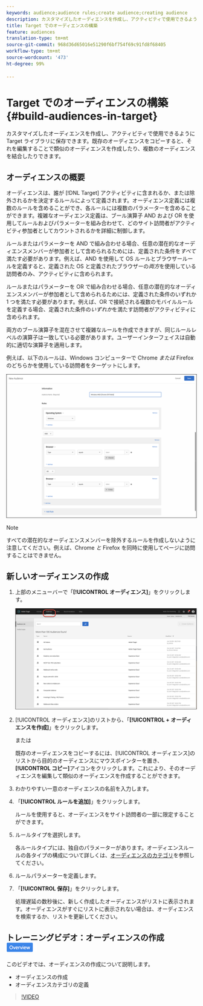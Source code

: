 ```yaml
---
keywords: audience;audience rules;create audience;creating audience
description: カスタマイズしたオーディエンスを作成し、アクティビティで使用できるように Target ライブラリに保存できます。既存のオーディエンスをコピーすると、それを編集することで類似のオーディエンスを作成したり、複数のオーディエンスを結合したりできます。
title: Target でのオーディエンスの構築
feature: audiences
translation-type: tm+mt
source-git-commit: 968d36d65016e51290f6bf754f69c91fd8f68405
workflow-type: tm+mt
source-wordcount: '473'
ht-degree: 99%

---
```



# Target でのオーディエンスの構築{#build-audiences-in-target}

カスタマイズしたオーディエンスを作成し、アクティビティで使用できるように Target ライブラリに保存できます。既存のオーディエンスをコピーすると、それを編集することで類似のオーディエンスを作成したり、複数のオーディエンスを結合したりできます。

## オーディエンスの概要

オーディエンスは、誰が [!DNL Target] アクティビティに含まれるか、または除外されるかを決定するルールによって定義されます。オーディエンス定義には複数のルールを含めることができ、各ルールには複数のパラメーターを含めることができます。複雑なオーディエンス定義は、ブール演算子 AND および OR を使用してルールおよびパラメーターを組み合わせて、どのサイト訪問者がアクティビティ参加者としてカウントされるかを詳細に制御します。

ルールまたはパラメーターを AND で組み合わせる場合、任意の潜在的なオーディエンスメンバーが参加者として含められるためには、定義された条件を&#x200B;*すべて*&#x200B;満たす必要があります。例えば、AND を使用して OS ルールとブラウザールールを定義すると、定義された OS と定義されたブラウザーの&#x200B;*両方*&#x200B;を使用している訪問者のみ、アクティビティに含められます。

ルールまたはパラメーターを OR で組み合わせる場合、任意の潜在的なオーディエンスメンバーが参加者として含められるためには、定義された条件のいずれか 1 つを満たす必要があります。例えば、OR で接続される複数のモバイルルールを定義する場合、定義された条件の&#x200B;*いずれか*&#x200B;を満たす訪問者がアクティビティに含められます。

両方のブール演算子を混在させて複雑なルールを作成できますが、同じルールレベルの演算子は一致している必要があります。ユーザーインターフェイスは自動的に適切な演算子を適用します。

例えば、以下のルールは、Windows コンピューターで Chrome *または* Firefox のどちらかを使用している訪問者をターゲットにします。

![オーディエンスを作成](assets/audience_create.png)

>[!NOTE]
>
>すべての潜在的なオーディエンスメンバーを除外するルールを作成しないように注意してください。例えば、Chrome *と* Firefox を同時に使用してページに訪問することはできません。

## 新しいオーディエンスの作成

1. 上部のメニューバーで「**[!UICONTROL オーディエンス]**」をクリックします。

   ![](assets/audiences_list.png)

1. [!UICONTROL オーディエンス]のリストから、「**[!UICONTROL + オーディエンスを作成]**」をクリックします。

   または

   既存のオーディエンスをコピーするには、[!UICONTROL オーディエンス]のリストから目的のオーディエンスにマウスポインターを置き、**[!UICONTROL コピー]**&#x200B;アイコンをクリックします。これにより、そのオーディエンスを編集して類似のオーディエンスを作成することができます。

1. わかりやすい一意のオーディエンスの名前を入力します。
1. 「**[!UICONTROL ルールを追加]**」をクリックします。

   ルールを使用すると、オーディエンスをサイト訪問者の一部に限定することができます。
1. ルールタイプを選択します。

   各ルールタイプには、独自のパラメーターがあります。オーディエンスルールの各タイプの構成について詳しくは、[オーディエンスのカテゴリ](/help/c-target/c-audiences/c-target-rules/target-rules.md#concept_E3A77E42F1644503A829B5107B20880D)を参照してください。
1. ルールパラメーターを定義します。
1. 「**[!UICONTROL 保存]**」をクリックします。

   処理遅延の数秒後に、新しく作成したオーディエンスがリストに表示されます。オーディエンスがすぐにリストに表示されない場合は、オーディエンスを検索するか、リストを更新してください。

## トレーニングビデオ：オーディエンスの作成  ![概要バッジ](/help/assets/overview.png)

このビデオでは、オーディエンスの作成について説明します。

* オーディエンスの作成
* オーディエンスカテゴリの定義

>[!VIDEO](https://video.tv.adobe.com/v/17392)